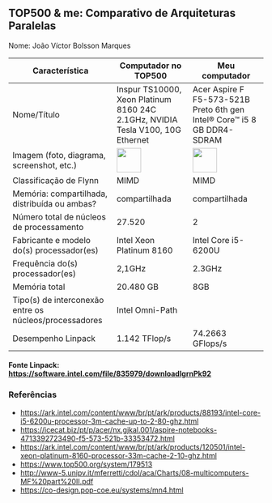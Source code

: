 TOP500 & me: Comparativo de Arquiteturas Paralelas
--------------------------------------------------

Nome: João Víctor Bolsson Marques

| Característica                                            | Computador no TOP500  | Meu computador  |
| --------------------------------------------------------- | --------------------- | --------------- |
| Nome/Título                                               | Inspur TS10000, Xeon Platinum 8160 24C 2.1GHz, NVIDIA Tesla V100, 10G Ethernet  |  Acer Aspire F F5-573-521B Preto 6th gen Intel® Core™ i5 8 GB DDR4-SDRAM  |
| Imagem (foto, diagrama, screenshot, etc.)                 | <img src="https://en.inspur.com/inspur/2228467/2228735/2229448/2229451/2229550/2015082519444542504.jpg" width="48"> | <img src="https://www.celltronics.com.br/imagens/produtos/ELT.NA.003047/ELT.NA.003047-0031/Detalhes2/notebook-acer-f5-573-521b-intel-core-i5-6200u8gb1tbw10156.jpg" width="48">|
| Classificação de Flynn                                    |  MIMD  |   MIMD   |
| Memória: compartilhada, distribuída ou ambas?             |  compartilhada    |  compartilhada  |
| Número total de núcleos de processamento                  |  27.520  |  2  |
| Fabricante e modelo do(s) processador(es)                 |  Intel Xeon Platinum 8160  |  Intel Core i5-6200U  |
| Frequência do(s) processador(es)                          |  2,1GHz   |  2.3GHz |
| Memória total                                             |  20.480 GB  |  8GB  |
| Tipo(s) de interconexão entre os núcleos/processadores    |  Intel Omni-Path  |                 |
| Desempenho Linpack                                        |  1.142 TFlop/s |  74.2663 GFlops/s   |

#### Fonte Linpack: https://software.intel.com/file/835979/downloadIgrnPk92

### Referências
- https://ark.intel.com/content/www/br/pt/ark/products/88193/intel-core-i5-6200u-processor-3m-cache-up-to-2-80-ghz.html
- https://icecat.biz/pt/p/acer/nx.gjkal.001/aspire-notebooks-4713392723490-f5-573-521b-33353472.html
- https://ark.intel.com/content/www/br/pt/ark/products/120501/intel-xeon-platinum-8160-processor-33m-cache-2-10-ghz.html
- https://www.top500.org/system/179513
- http://www-5.unipv.it/mferretti/cdol/aca/Charts/08-multicomputers-MF%20part%20II.pdf
- https://co-design.pop-coe.eu/systems/mn4.html
